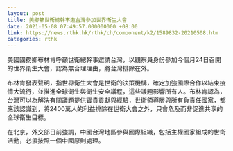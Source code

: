 ```yaml
---
layout: post
title: 美卿籲世衛總幹事邀台灣參加世界衛生大會
date: 2021-05-08 07:49:57.000000000 +08:00
link: https://news.rthk.hk/rthk/ch/component/k2/1589832-20210508.htm
categories: rthk
---
```


美國國務卿布林肯呼籲世衛總幹事邀請台灣，以觀察員身份參加今個月24日召開的世界衛生大會，認為無合理理由，將台灣排除在外。

布林肯發表聲明，指世界衛生大會是世衛的決策機構，確定加強國際合作以結束疫情大流行，並推進全球衛生與衛生安全議程，這些議題影響所有人。布林肯認為，台灣可以為解決有關議題提供寶貴貢獻與經驗，世衛領導層與所有負責任國家，都應該認識到，將2400萬人的利益排除在世衛大會之外，只會危及而非促進共享的全球衛生目標。

在北京，外交部日前強調，中國台灣地區參與國際組織，包括主權國家組成的世衛活動，必須按照一個中國原則處理。
